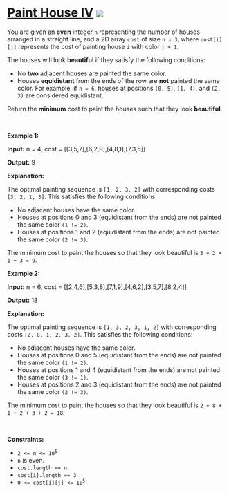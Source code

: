 
# [Paint House IV](https://leetcode.com/problems/paint-house-iv) ![](https://img.shields.io/badge/Medium-orange)

<p>You are given an <strong>even</strong> integer <code>n</code> representing the number of houses arranged in a straight line, and a 2D array <code>cost</code> of size <code>n x 3</code>, where <code>cost[i][j]</code> represents the cost of painting house <code>i</code> with color <code>j + 1</code>.</p>

<p>The houses will look <strong>beautiful</strong> if they satisfy the following conditions:</p>

<ul>
	<li>No <strong>two</strong> adjacent houses are painted the same color.</li>
	<li>Houses <strong>equidistant</strong> from the ends of the row are <strong>not</strong> painted the same color. For example, if <code>n = 6</code>, houses at positions <code>(0, 5)</code>, <code>(1, 4)</code>, and <code>(2, 3)</code> are considered equidistant.</li>
</ul>

<p>Return the <strong>minimum</strong> cost to paint the houses such that they look <strong>beautiful</strong>.</p>

<p>&nbsp;</p>
<p><strong class="example">Example 1:</strong></p>

<div class="example-block">
<p><strong>Input:</strong> <span class="example-io">n = 4, cost = [[3,5,7],[6,2,9],[4,8,1],[7,3,5]]</span></p>

<p><strong>Output:</strong> <span class="example-io">9</span></p>

<p><strong>Explanation:</strong></p>

<p>The optimal painting sequence is <code>[1, 2, 3, 2]</code> with corresponding costs <code>[3, 2, 1, 3]</code>. This satisfies the following conditions:</p>

<ul>
	<li>No adjacent houses have the same color.</li>
	<li>Houses at positions 0 and 3 (equidistant from the ends) are not painted the same color <code>(1 != 2)</code>.</li>
	<li>Houses at positions 1 and 2 (equidistant from the ends) are not painted the same color <code>(2 != 3)</code>.</li>
</ul>

<p>The minimum cost to paint the houses so that they look beautiful is <code>3 + 2 + 1 + 3 = 9</code>.</p>
</div>

<p><strong class="example">Example 2:</strong></p>

<div class="example-block">
<p><strong>Input:</strong> <span class="example-io">n = 6, cost = [[2,4,6],[5,3,8],[7,1,9],[4,6,2],[3,5,7],[8,2,4]]</span></p>

<p><strong>Output:</strong> <span class="example-io">18</span></p>

<p><strong>Explanation:</strong></p>

<p>The optimal painting sequence is <code>[1, 3, 2, 3, 1, 2]</code> with corresponding costs <code>[2, 8, 1, 2, 3, 2]</code>. This satisfies the following conditions:</p>

<ul>
	<li>No adjacent houses have the same color.</li>
	<li>Houses at positions 0 and 5 (equidistant from the ends) are not painted the same color <code>(1 != 2)</code>.</li>
	<li>Houses at positions 1 and 4 (equidistant from the ends) are not painted the same color <code>(3 != 1)</code>.</li>
	<li>Houses at positions 2 and 3 (equidistant from the ends) are not painted the same color <code>(2 != 3)</code>.</li>
</ul>

<p>The minimum cost to paint the houses so that they look beautiful is <code>2 + 8 + 1 + 2 + 3 + 2 = 18</code>.</p>
</div>

<p>&nbsp;</p>
<p><strong>Constraints:</strong></p>

<ul>
	<li><code>2 &lt;= n &lt;= 10<sup>5</sup></code></li>
	<li><code>n</code> is even.</li>
	<li><code>cost.length == n</code></li>
	<li><code>cost[i].length == 3</code></li>
	<li><code>0 &lt;= cost[i][j] &lt;= 10<sup>5</sup></code></li>
</ul>

        